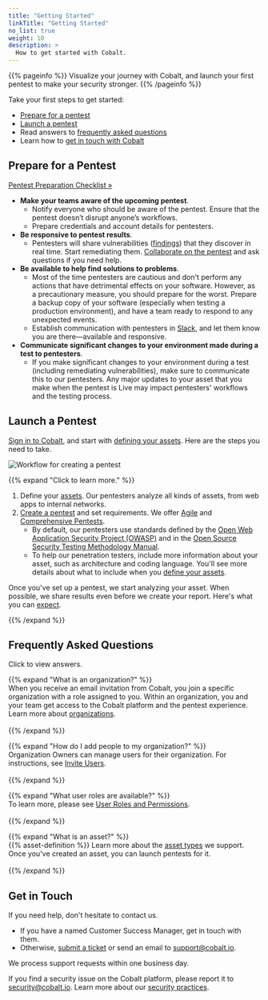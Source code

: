 ```yaml
---
title: "Getting Started"
linkTitle: "Getting Started"
no_list: true
weight: 10
description: >
  How to get started with Cobalt.
---
```


{{% pageinfo %}}
Visualize your journey with Cobalt, and launch your first pentest to make your security stronger.
{{% /pageinfo %}}

Take your first steps to get started:

- [Prepare for a pentest](#prepare-for-a-pentest)
- [Launch a pentest](#launch-a-pentest)
- Read answers to [frequently asked questions](#frequently-asked-questions)
- Learn how to [get in touch with Cobalt](#get-in-touch)

## Prepare for a Pentest

<a class="btn btn-outline-primary rounded" href="/pentests/preparation/">Pentest Preparation Checklist »</a>

- **Make your teams aware of the upcoming pentest**.
  - Notify everyone who should be aware of the pentest. Ensure that the pentest doesn’t disrupt anyone’s workflows.
  - Prepare credentials and account details for pentesters.
- **Be responsive to pentest results**.
  - Pentesters will share vulnerabilities ([findings](/platform-deep-dive/pentests/findings/)) that they discover in real time. Start remediating them. [Collaborate on the pentest](/platform-deep-dive/collaboration/collaborate-on-pentests/) and ask questions if you need help.
- **Be available to help find solutions to problems**.
  - Most of the time pentesters are cautious and don't perform any actions that have detrimental effects on your software. However, as a precautionary measure, you should prepare for the worst. Prepare a backup copy of your software (especially when testing a production environment), and have a team ready to respond to any unexpected events.
  - Establish communication with pentesters in [Slack](/platform-deep-dive/collaboration/collaborate-on-pentests/#use-slack-for-communication), and let them know you are there—available and responsive.
- **Communicate significant changes to your environment made during a test to pentesters**.
  - If you make significant changes to your environment during a test (including remediating vulnerabilities), make sure to communicate this to our pentesters. Any major updates to your asset that you make when the pentest is Live may impact pentesters' workflows and the testing process.

## Launch a Pentest

[Sign in to Cobalt](/account/), and start with [defining your assets](/assets/create-asset/). Here are the steps you need to take.

![Workflow for creating a pentest](/gsg/CreatePentestFlowFull.png "Workflow for creating a pentest")

{{% expand "Click to learn more." %}}

1. Define your [assets](/assets/create-asset/). Our pentesters analyze all kinds of
   assets, from web apps to internal networks.
1. [Create a pentest](/pentests/create-pentest/) and set requirements. We offer [Agile](/glossary/#agile-pentest) and [Comprehensive Pentests](/glossary/#comprehensive-pentest).
   - By default, our pentesters use standards defined by the
     [Open Web Application Security
     Project (OWASP)](/glossary/#open-web-application-security-project-owasp) and in
     the [Open Source Security Testing Methodology
     Manual](/glossary/#open-source-security-testing-methodology-manual-osstmm).
   - To help our penetration testers, include more information about your asset,
     such as architecture and coding language. You'll see more details about
     what to include when you [define your assets](/assets/create-asset/).

Once you've set up a pentest, we start analyzing your asset. When
possible, we share results even before we create your report. Here's what
you can [expect](/pentests/what-to-expect/).

{{% /expand %}}

## Frequently Asked Questions

Click <i style="font-size:x-large; color: #0047AB" class="fas fa-chevron-right"></i> to view answers.

{{% expand "What is an organization?" %}}
<br>
When you receive an email invitation from Cobalt, you join a specific organization with a role assigned to you. Within an organization, you and your team get access to the Cobalt platform and the pentest experience. Learn more about <a href="/platform-deep-dive/organization/">organizations</a>.
<br><br>
{{% /expand %}}

{{% expand "How do I add people to my organization?" %}}
<br>
Organization Owners can manage users for their organization. For instructions, see <a href="/platform-deep-dive/organization/manage-users/#invite-users">Invite Users</a>.
<br><br>
{{% /expand %}}

{{% expand "What user roles are available?" %}}
<br>
To learn more, please see <a href="/platform-deep-dive/collaboration/user-roles/">User Roles and Permissions</a>.
<br><br>
{{% /expand %}}

{{% expand "What is an asset?" %}}
<br>
{{% asset-definition %}} Learn more about the <a href="/assets/asset-types/">asset types</a> we support. Once you've created an asset, you can launch pentests for it.
<br><br>
{{% /expand %}}

## Get in Touch

If you need help, don't hesitate to contact us.

- If you have a named Customer Success Manager, get in touch with them.
- Otherwise, [submit a ticket](https://cobaltio.zendesk.com/hc/en-us/requests/new) or send an email to support@cobalt.io.

We process support requests within one business day.

If you find a security issue on the Cobalt platform, please report it to security@cobalt.io. Learn more about our [security practices](https://cobalt.io/security/practices).
